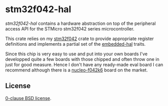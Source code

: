 stm32f042-hal
=============

_stm32f042-hal_ contains a hardware abstraction on top of the peripheral access
API for the STMicro stm32f042 series microcontroller.

This crate relies on my [stm32f042][] crate to provide appropriate register
definitions and implements a partial set of the [embedded-hal][] traits.

Since this chip is very easy to use and put into your own boards I've
developped quite a few boards with those chipped and often throw one in just
for good measure. Hence I don't have any ready-made eval board I can recommend
although there is a [nucleo-f042k6][] board on the market.

[stm32f042]: https://github.com/therealprof/stm32f042.git
[embedded-hal]: https://github.com/japaric/embedded-hal.git
[nucleo-f042k6]: https://os.mbed.com/platforms/ST-Nucleo-F042K6/

License
-------

[0-clause BSD license](LICENSE-0BSD.txt).
